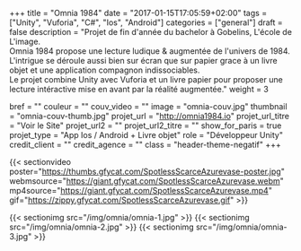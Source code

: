 +++
title = "Omnia 1984"
date = "2017-01-15T17:05:59+02:00"
tags = ["Unity", "Vuforia", "C#", "Ios", "Android"]
categories = ["general"]
draft = false
description = "Projet de fin d'année du bachelor à Gobelins, L'école de L'image. <br>    Omnia 1984 propose une lecture ludique & augmentée de l'univers de 1984. L'intrigue se déroule aussi bien sur écran que sur papier grace à un livre objet et une application compagnon indissociables. <br>Le projet combine Unity avec Vuforia et un livre papier pour proposer une lecture intéractive mise en avant par la réalité augmentée."
weight = 3

bref = ""
couleur = ""
couv_video = ""
image = "omnia-couv.jpg"
thumbnail = "omnia-couv-thumb.jpg"
projet_url = "http://omnia1984.io"
projet_url_titre = "Voir le Site"
projet_url2 = ""
projet_url2_titre = ""
show_for_paris = true
projet_type = "App Ios / Android + Livre objet"
role = "Développeur Unity"
credit_client = ""
credit_agence = ""
class = "header-theme-negatif"
+++
 
 {{< sectionvideo poster="https://thumbs.gfycat.com/SpotlessScarceAzurevase-poster.jpg" 
 webmsource="https://giant.gfycat.com/SpotlessScarceAzurevase.webm" mp4source="https://giant.gfycat.com/SpotlessScarceAzurevase.mp4" gif="https://zippy.gfycat.com/SpotlessScarceAzurevase.gif" >}}

{{< sectionimg src="/img/omnia/omnia-1.jpg" >}}
{{< sectionimg src="/img/omnia/omnia-2.jpg" >}}
{{< sectionimg src="/img/omnia/omnia-3.jpg" >}}